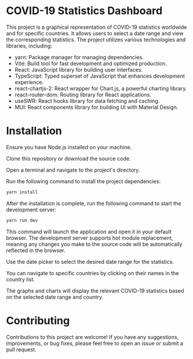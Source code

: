 # COVID-19 Statistics Dashboard
This project is a graphical representation of COVID-19 statistics worldwide and for specific countries. It allows users to select a date range and view the corresponding statistics. The project utilizes various technologies and libraries, including:

- yarn: Package manager for managing dependencies.
- Vite: Build tool for fast development and optimized production.
- React: JavaScript library for building user interfaces.
- TypeScript: Typed superset of JavaScript that enhances development experience.
- react-chartjs-2: React wrapper for Chart.js, a powerful charting library.
- react-router-dom: Routing library for React applications.
- useSWR: React hooks library for data fetching and caching.
- MUI: React components library for building UI with Material Design.


# Installation
Ensure you have Node.js installed on your machine.

Clone this repository or download the source code.

Open a terminal and navigate to the project's directory.

Run the following command to install the project dependencies:

 ```sh
yarn install
```

After the installation is complete, run the following command to start the development server:

 ```sh
yarn run dev
```

This command will launch the application and open it in your default browser. The development server supports hot module replacement, meaning any changes you make to the source code will be automatically reflected in the browser.

Use the date picker to select the desired date range for the statistics.

You can navigate to specific countries by clicking on their names in the country list.

The graphs and charts will display the relevant COVID-19 statistics based on the selected date range and country.

# Contributing
Contributions to this project are welcome! If you have any suggestions, improvements, or bug fixes, please feel free to open an issue or submit a pull request.
